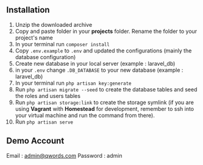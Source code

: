 ## Installation

1. Unzip the downloaded archive
2. Copy and paste folder in your **projects** folder. Rename the folder to your project's name
3. In your terminal run `composer install`
4. Copy `.env.example` to `.env` and updated the configurations (mainly the database configuration)
5. Create new database in your local server (example : laravel_db)
6. in your `.env` change `.DB_DATABASE` to your new database (example : laravel_db)
7. In your terminal run `php artisan key:generate`
8. Run `php artisan migrate --seed` to create the database tables and seed the roles and users tables
9. Run `php artisan storage:link` to create the storage symlink (if you are using **Vagrant** with **Homestead** for development, remember to ssh into your virtual machine and run the command from there).
10. Run `php artisan serve`

## Demo Account
Email : admin@qwords.com
Password : admin
